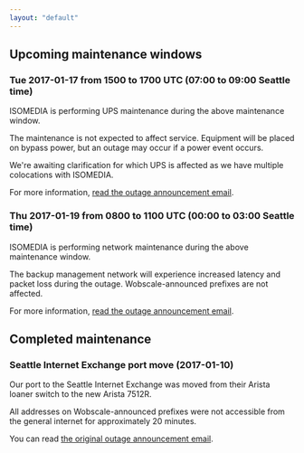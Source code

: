 ```yaml
---
layout: "default"
---
```


## Upcoming maintenance windows

### Tue 2017-01-17 from 1500 to 1700 UTC (07:00 to 09:00 Seattle time)

ISOMEDIA is performing UPS maintenance during the above maintenance window.

The maintenance is not expected to affect service. Equipment will be placed on bypass power, but an outage may occur if a power event occurs.

We're awaiting clarification for which UPS is affected as we have multiple colocations with ISOMEDIA.

For more information, [read the outage announcement email](/announce/isomedia-2017-01-13.txt).

### Thu 2017-01-19 from 0800 to 1100 UTC (00:00 to 03:00 Seattle time)

ISOMEDIA is performing network maintenance during the above maintenance window.

The backup management network will experience increased latency and packet loss during the outage. Wobscale-announced prefixes are not affected.

For more information, [read the outage announcement email](/announce/isomedia-2016-12-29.txt).

## Completed maintenance

### Seattle Internet Exchange port move (2017-01-10)

Our port to the Seattle Internet Exchange was moved from their Arista loaner switch to the new Arista 7512R.

All addresses on Wobscale-announced prefixes were not accessible from the general internet for approximately 20 minutes.

You can read [the original outage announcement email](/announce/six-2016-12-29.txt).

